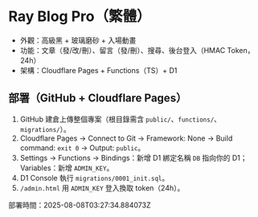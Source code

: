 # Ray Blog Pro（繁體）
- 外觀：高級黑 + 玻璃磨砂 + 入場動畫
- 功能：文章（發/改/刪）、留言（發/刪）、搜尋、後台登入（HMAC Token，24h）
- 架構：Cloudflare Pages + Functions（TS）+ D1

## 部署（GitHub + Cloudflare Pages）
1) GitHub 建倉上傳整個專案（根目錄需含 `public/`、`functions/`、`migrations/`）。
2) Cloudflare Pages → Connect to Git → Framework: None → Build command: `exit 0` → Output: `public`。
3) Settings → Functions → Bindings：新增 D1 綁定名稱 `DB` 指向你的 D1；Variables：新增 `ADMIN_KEY`。
4) D1 Console 執行 `migrations/0001_init.sql`。
5) `/admin.html` 用 `ADMIN_KEY` 登入換取 token（24h）。

部署時間：2025-08-08T03:27:34.884073Z

